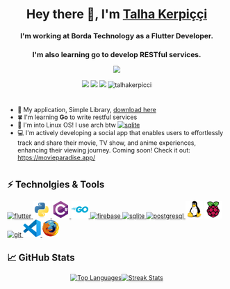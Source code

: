 <h1 align="center">Hey there 👋, I'm <a href="https://www.talhakerpicci.com/">Talha Kerpiççi</a></h1>

<h3 align="center">I'm working at Borda Technology as a Flutter Developer.</h3>
<h3 align="center">I'm also learning <bold>go</bold> to develop RESTful services.</h3>

<p align="center"><img src="https://github-profile-trophy.vercel.app/?username=talhakerpicci&title=MultiLanguage,Commit,Followers,Repositories,Stars,Issues&column=-1"/></p>



<p align="center">
  
  
  <tr>
    <td><a href="https://www.linkedin.com/in/talha-kerpicci-b75a91170/"><img src="https://img.shields.io/badge/--linkedin?label=LinkedIn&logo=LinkedIn&style=social"></a></td>
    <td><a href="https://twitter.com/talhakerpicci"><img src="https://img.shields.io/badge/--twitter?label=Twitter&logo=Twitter&style=social"></a></td>
    <td><a href="http://github.com/talhakerpicci?tab=followers"><img src="https://img.shields.io/github/followers/talhakerpicci?style=social"></a></td>
    <td><img src="https://komarev.com/ghpvc/?username=talhakerpicci" alt="talhakerpicci"/></td>
  </tr>
</p>


#

* 📱 My application, Simple Library, [download here](https://play.google.com/store/apps/details?id=com.talhakerpicci.simplelibrary)
* :four_leaf_clover: I'm learning **Go** to write restful services 
* 🐧 I'm into Linux OS! I use arch btw <a href="https://archlinux.org/" target="_blank"> <img src="https://www.vectorlogo.zone/logos/archlinux/archlinux-icon.svg" alt="sqlite" width="20" height="20"/> </a>
* 💻 I'm actively developing a social app that enables users to effortlessly track and share their movie, TV show, and anime experiences, enhancing their viewing journey. Coming soon! Check it out: https://movieparadise.app/

#

## ⚡ Technolgies & Tools
</a> <a href="https://flutter.dev" target="_blank"> <img src="https://www.vectorlogo.zone/logos/flutterio/flutterio-icon.svg" alt="flutter" width="40" height="40"/> </a> <a href="https://www.python.org" target="_blank"> <img src="https://raw.githubusercontent.com/devicons/devicon/master/icons/python/python-original.svg" alt="python" width="40" height="40"/> <a href="https://docs.microsoft.com/en-us/dotnet/csharp/" target="_blank"> <img src="https://raw.githubusercontent.com/devicons/devicon/master/icons/csharp/csharp-original.svg" alt="csharp" width="40" height="40"/> </a> <a href="https://golang.org/" target="_blank"> <img src="https://raw.githubusercontent.com/devicons/devicon/master/icons/go/go-original-wordmark.svg" alt="go" width="40" height="40"/> </a> <a href="https://firebase.google.com/" target="_blank"> <img src="https://www.vectorlogo.zone/logos/firebase/firebase-icon.svg" alt="firebase" width="40" height="40"/> <a href="https://www.sqlite.org/" target="_blank"> <img src="https://www.vectorlogo.zone/logos/sqlite/sqlite-icon.svg" alt="sqlite" width="40" height="40"/> </a> <a href="https://www.postgresql.org/" target="_blank"> <img src="https://www.vectorlogo.zone/logos/postgresql/postgresql-icon.svg" alt="postgresql" width="40" height="40"/> </a> <a href="https://www.linux.org/" target="_blank"> <img src="https://raw.githubusercontent.com/devicons/devicon/master/icons/linux/linux-original.svg" alt="linux" width="40" height="40"/></a> <a href="https://www.raspberrypi.org/" target="_blank"> <img src="https://raw.githubusercontent.com/devicons/devicon/master/icons/raspberrypi/raspberrypi-original.svg" alt="raspberrypi" width="40" height="40"/></a> <a href="https://git-scm.com/" target="_blank"> <img src="https://www.vectorlogo.zone/logos/git-scm/git-scm-icon.svg" alt="git" width="40" height="40"/> <a href="https://code.visualstudio.com/" target="_blank"> <img src="https://raw.githubusercontent.com/devicons/devicon/master/icons/vscode/vscode-original.svg" alt="vscode" width="40" height="40"/> </a> <a href="https://www.mozilla.org/en-US/firefox/new/" target="_blank"> <img src="https://raw.githubusercontent.com/devicons/devicon/master/icons/firefox/firefox-original.svg" alt="firefox" width="40" height="40"/> </a> 

## 📈 GitHub Stats

<div style="display: flex; justify-content: center; align-items: center;">
    <a href="https://github.com/talhakerpicci/talhakerpicci">
        <img src="https://github-readme-stats.vercel.app/api/top-langs/?username=talhakerpicci&hide=html,gdscript,roff,latte,qml,typescript,asp,swift,objective-c,kotlin,shell,java,css,scss,javascript,c,c%2B%2B,c%23,batchfile,cmake,ruby&theme=dark&hide_langs_below=1" alt="Top Languages" style="height: 195px; width: auto;" />
    </a>
    <a href="https://github.com/talhakerpicci/talhakerpicci">
        <img src="https://github-readme-streak-stats.herokuapp.com/?user=talhakerpicci&theme=dark" alt="Streak Stats" style="height: 195px; width: auto;" />
    </a>
</div>


<!--
**talhakerpicci/talhakerpicci** is a ✨ _special_ ✨ repository because its `README.md` (this file) appears on your GitHub profile.

Here are some ideas to get you started:

-  ...
- 🌱 I’m currently learning ...
- 👯 I’m looking to collaborate on ...
- 🤔 I’m looking for help with ...
- 💬 Ask me about ...
- 📫 How to reach me: ...
- 😄 Pronouns: ...
- ⚡ Fun fact: ...
- 🔧
-->
